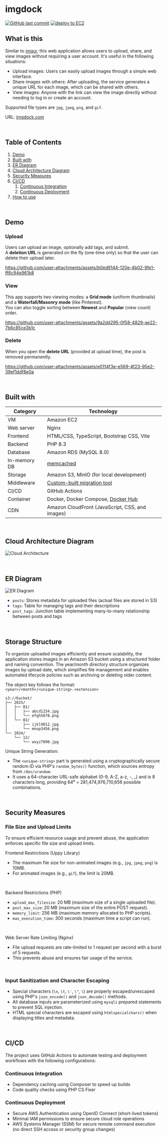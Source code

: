 # imgdock

[![GitHub last commit](https://img.shields.io/github/last-commit/tkwonn/imgdock?color=chocolate)](https://github.com/tkwonn/imgdock/commits/)
[![deploy to EC2](https://github.com/tkwonn/imgdock/actions/workflows/deploy.yml/badge.svg)](https://github.com/tkwonn/imgdock/actions/workflows/deploy.yml)

## What is this

Similar to [imgur](https://imgur.com/), this web application allows users to upload, share, and view images without requiring a user account. It's useful in the following situations:

- Upload images: Users can easily upload images through a simple web interface. 
- Share images with others: After uploading, the service generates a unique URL for each image, which can be shared with others.
- View images: Anyone with the link can view the image directly without needing to log in or create an account.

Supported file types are `jpg`, `jpeg`, `png`, and `gif`.

URL: [imgdock.com](https://imgdock.com)

<br>

## Table of Contents

1. [Demo](#demo)
2. [Built with](#built-with)
3. [ER Diagram](#er-diagram)
4. [Cloud Architecture Diagram](#cloud-architecture-diagram)
5. [Security Measures](#security-measures)
6. [CI/CD](#cicd)
    1. [Continuous Integration](#continuous-integration)
    2. [Continuous Deployment](#continuous-deployment)
7. [How to use](#how-to-use)

<br>

## Demo

### Upload
Users can upload an image, optionally add tags, and submit.    
A **deletion URL** is generated on the fly (one-time only) so that the user can delete their upload later.

https://github.com/user-attachments/assets/b0ed9144-120e-4b02-9fe1-ff6c94e961b8

### View
This app supports two viewing modes: a **Grid mode** (uniform thumbnails) and a **Waterfall/Masonry mode** (like Pinterest).    
You can also toggle sorting between **Newest** and **Popular** (view count) order.

https://github.com/user-attachments/assets/9a2dd295-0f58-4829-ae22-7b6c85ce3b1c

### Delete
When you open the **delete URL** (provided at upload time), the post is removed permanently.

https://github.com/user-attachments/assets/e0114f3e-e569-4f23-95e2-39ef1ddf8e0a

<br>

## Built with

| **Category**  | **Technology**                                                                                             |
|---------------|------------------------------------------------------------------------------------------------------------|
| VM            | Amazon EC2                                                                                                 |
| Web server    | Nginx                                                                                                      |
| Frontend      | HTML/CSS, TypeScript, Bootstrap CSS, Vite                                                     |
| Backend       | PHP 8.3                                                                                                    |
| Database      | Amazon RDS (MySQL 8.0)                                                                                     |
| In-memory DB  | [memcached](https://github.com/tkwonn/imgdock/blob/main/docs/index-cache.md)                               |
| Storage       | Amazon S3, MinIO (for local development)                                                                   |
| Middleware    | [Custom-built migration tool](https://github.com/tkwonn/imgdock/blob/main/docs/migration-tool.md)          |
| CI/CD         | GitHub Actions                                                                                             |
| Container     | Docker, Docker Compose, [Docker Hub](https://hub.docker.com/repository/docker/tkwonn/imgdock-prod/general) |
| CDN           | Amazon CloudFront (JavaScript, CSS, and images)                                                                                          |

<br>

## Cloud Architecture Diagram

![Cloud Architecture](docs/cloud-architecture.svg)

<br>

## ER Diagram

![ER Diagram](https://github.com/user-attachments/assets/dd4abee3-4de5-4383-a18e-b8760d81a619)

- `posts`: Stores metadata for uploaded files (actual files are stored in S3)
- `tags`: Table for managing tags and their descriptions
- `post_tags`: Junction table implementing many-to-many relationship between posts and tags

<br>

## Storage Structure

To organize uploaded images efficiently and ensure scalability, the application stores images in an Amazon S3 bucket using a structured folder and naming convention. 
The year/month directory structure organizes images by upload date, which simplifies file management and enables automated lifecycle policies such as archiving or deleting older content.

The object key follows the format:  
`<year>/<month>/<unique-string>.<extension>`

```
s3://bucket/
├── 2025/
│   ├── 01/
│   │   ├── abcd1234.jpg
│   │   └── efgh5678.png
│   └── 02/
│       ├── ijkl9012.jpg
│       └── mnop3456.png
└── 2024/
    └── 12/
        └── wxyz7890.jpg
```

Unique String Generation:
- The `<unique-string>` part is generated using a cryptographically secure random ID via PHP's `random_bytes()` function, which sources entropy from `/dev/urandom`.
- It uses a 64-character URL-safe alphabet (0-9, A-Z, a-z, -, _) and is 8 characters long, providing 64⁸ = 281,474,976,710,656 possible combinations.

<br>

## Security Measures

### File Size and Upload Limits

To ensure efficient resource usage and prevent abuse, the application enforces specific file size and upload limits.

Frontend Restrictions (Uppy Library)
- The maximum file size for non-animated images (e.g., `jpg`, `jpeg`, `png`) is 10MB. 
- For animated images (e.g., `gif`), the limit is 20MB.

<br>

Backend Restrictions (PHP)
- `upload_max_filesize`: 20 MB (maximum size of a single uploaded file).
- `post_max_size`: 20 MB (maximum size of the entire POST request).
- `memory_limit`: 256 MB (maximum memory allocated to PHP scripts).
- `max_execution_time`: 300 seconds (maximum time a script can run).

<br>

Web Server Rate Limiting (Nginx)
- File upload requests are rate-limited to 1 request per second with a burst of 5 requests. 
- This prevents abuse and ensures fair usage of the service.

<br>

### Input Sanitization and Character Escaping

- Special characters (`\n`, `\t`, `\'`, `\"`, `\`) are properly escaped/unescaped using PHP's `json_encode()` and `json_decode()` methods.
- All database inputs are parameterized using `mysqli` prepared statements to prevent SQL injection.
- HTML special characters are escaped using `htmlspecialchars()` when displaying titles and metadata.

<br>

## CI/CD

The project uses GitHub Actions to automate testing and deployment workflows with the following configurations:

### Continuous Integration

- Dependency caching using Composer to speed up builds
- Code quality checks using PHP CS Fixer

### Continuous Deployment

- Secure AWS Authentication using OpenID Connect (short-lived tokens)
- Minimal IAM permissions to ensure secure cloud role operations
- AWS Systems Manager (SSM) for secure remote command execution (no direct SSH access or security group changes)